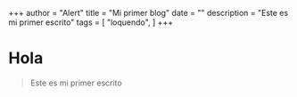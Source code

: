 +++
author = "Alert"
title = "Mi primer blog"
date = ""
description = "Este es mi primer escrito"
tags = [
    "loquendo",
]
+++

# Hola
> Este es mi primer escrito
